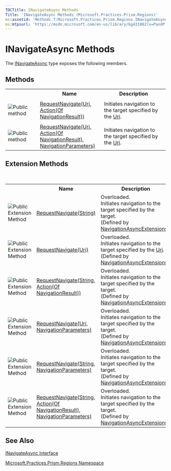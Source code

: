 ```yaml
---
TOCTitle: INavigateAsync Methods
Title: 'INavigateAsync Methods (Microsoft.Practices.Prism.Regions)'
ms:assetid: 'Methods.T:Microsoft.Practices.Prism.Regions.INavigateAsync'
ms:mtpsurl: 'https://msdn.microsoft.com/en-us/library/Gg431082(v=PandP.50)'
---
```


# INavigateAsync Methods

The [INavigateAsync](https://msdn.microsoft.com/t:microsoft.practices.prism.regions.inavigateasync) type exposes the following members.

## Methods

<table>
<colgroup>
<col width="20%" />
<col width="40%" />
<col width="40%" />
</colgroup>

<tbody><tr>
<th>
							&nbsp;
						</th>
<th>Name</th>
<th>Description</th>
</tr>
<tr>
  <td>

![](https://msdn.microsoft.com/en-us/Gg431082.pubmethod(en-us,PandP.50).gif "Public method")
    
  </td>
  <td>
    <a href="https://msdn.microsoft.com/en-us/library/gg405952(v=pandp.50)">RequestNavigate(Uri, Action(Of NavigationResult))</a>
  </td>
  <td>
    <div>
Initiates navigation to the target specified by the <a href="http://msdn2.microsoft.com/en-us/library/txt7706a" target="_blank">Uri</a>.
</div>
  </td>
</tr>
<tr>
  <td>

![](https://msdn.microsoft.com/en-us/Gg431082.pubmethod(en-us,PandP.50).gif "Public method")
  </td>
  <td>
    <a href="https://msdn.microsoft.com/en-us/library/dn736274(v=pandp.50)">RequestNavigate(Uri, Action(Of NavigationResult), NavigationParameters)</a>
  </td>
  <td>
    <div>
Initiates navigation to the target specified by the <a href="http://msdn2.microsoft.com/en-us/library/txt7706a" target="_blank">Uri</a>.
</div>
  </td>
</tr>
</tbody>
</table>

## Extension Methods
 
<table>
<tbody>
<colgroup>
<col width="20%" />
<col width="40%" />
<col width="40%" />
</colgroup>

<tr>
<th>
&nbsp;
</th>
<th>Name</th>
<th>Description</th>
</tr>
<tr>
<td>

![](https://msdn.microsoft.com/en-us/Gg431082.pubextension(en-us,PandP.50).gif "Public Extension Method")
</td>
<td>
<a href="https://msdn.microsoft.com/en-us/library/gg405988(v=pandp.50)">RequestNavigate(String)</a>
</td>
<td>Overloaded.<div>
Initiates navigation to the target specified by the target</span>.
</div> (Defined by <a href="https://msdn.microsoft.com/en-us/library/microsoft.practices.prism.regions.navigationasyncextensions(v=pandp.50)">NavigationAsyncExtensions</a>.)</td>
</tr>
<tr>
<td>

![](https://msdn.microsoft.com/en-us/Gg431082.pubextension(en-us,PandP.50).gif "Public Extension Method")
</td>
<td>
<a href="https://msdn.microsoft.com/en-us/library/gg405989(v=pandp.50)">RequestNavigate(Uri)</a>
</td>
<td>Overloaded.<div>
Initiates navigation to the target specified by the <a href="http://msdn2.microsoft.com/en-us/library/txt7706a" target="_blank">Uri</a>.
</div> (Defined by <a href="https://msdn.microsoft.com/en-us/library/microsoft.practices.prism.regions.navigationasyncextensions(v=pandp.50)">NavigationAsyncExtensions</a>.)</td>
</tr>
<tr>
<td>

![](https://msdn.microsoft.com/en-us/Gg431082.pubextension(en-us,PandP.50).gif "Public Extension Method")
</td>
<td>
<a href="https://msdn.microsoft.com/en-us/library/gg405990(v=pandp.50)">RequestNavigate(String, Action(Of NavigationResult))</a>
</td>
<td>Overloaded.<div>
Initiates navigation to the target specified by the target.
</div> (Defined by <a href="https://msdn.microsoft.com/en-us/library/microsoft.practices.prism.regions.navigationasyncextensions(v=pandp.50)">NavigationAsyncExtensions</a>.)</td>
</tr>
<tr>
<td>

![](https://msdn.microsoft.com/en-us/Gg431082.pubextension(en-us,PandP.50).gif "Public Extension Method")
</td>
<td>
<a href="https://msdn.microsoft.com/en-us/library/dn736248(v=pandp.50)">RequestNavigate(Uri, NavigationParameters)</a>
</td>
<td>Overloaded.<div>
Initiates navigation to the target specified by the target.
</div> (Defined by <a href="https://msdn.microsoft.com/en-us/library/microsoft.practices.prism.regions.navigationasyncextensions(v=pandp.50)">NavigationAsyncExtensions</a>.)</td>
</tr>
<tr>
<td>

![](https://msdn.microsoft.com/en-us/Gg431082.pubextension(en-us,PandP.50).gif "Public Extension Method")
</td>
<td>
<a href="https://msdn.microsoft.com/en-us/library/dn736211(v=pandp.50)">RequestNavigate(String, NavigationParameters)</a>
</td>
<td>Overloaded.<div>
Initiates navigation to the target specified by the target.
</div> (Defined by <a href="https://msdn.microsoft.com/en-us/library/microsoft.practices.prism.regions.navigationasyncextensions(v=pandp.50)">NavigationAsyncExtensions</a>.)</td>
</tr>
<tr>
<td>

![](https://msdn.microsoft.com/en-us/Gg431082.pubextension(en-us,PandP.50).gif "Public Extension Method")
</td>
<td>
<a href="https://msdn.microsoft.com/en-us/library/dn736275(v=pandp.50)">RequestNavigate(String, Action(Of NavigationResult), NavigationParameters)</a>
</td>
<td>Overloaded.<div>
Initiates navigation to the target specified by the target.
</div> (Defined by <a href="https://msdn.microsoft.com/en-us/library/microsoft.practices.prism.regions.navigationasyncextensions(v=pandp.50)">NavigationAsyncExtensions</a>.)</td>
</tr>
</tbody>
</table>

## See Also

[INavigateAsync Interface](https://msdn.microsoft.com/en-us/library/microsoft.practices.prism.regions.inavigateasync(v=pandp.50))

[Microsoft.Practices.Prism.Regions Namespace](https://msdn.microsoft.com/en-us/library/microsoft.practices.prism.regions(v=pandp.50))
